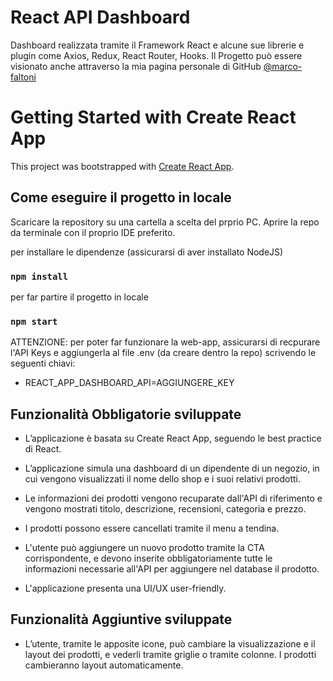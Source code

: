 # React API Dashboard

Dashboard realizzata tramite il Framework React e alcune sue librerie e plugin come Axios, Redux, React Router, Hooks.
Il Progetto può essere visionato anche attraverso la mia pagina personale di GitHub [@marco-faltoni](https://github.com/marco-faltoni)

# Getting Started with Create React App

This project was bootstrapped with [Create React App](https://github.com/facebook/create-react-app).

## Come eseguire il progetto in locale

Scaricare la repository su una cartella a scelta del prprio PC.
Aprire la repo da terminale con il proprio IDE preferito.

per installare le dipendenze (assicurarsi di aver installato NodeJS)
### `npm install`

per far partire il progetto in locale
### `npm start`

ATTENZIONE: per poter far funzionare la web-app, assicurarsi di recpurare l'API Keys e aggiungerla al file .env (da creare dentro la repo) scrivendo le seguenti chiavi: 
- REACT_APP_DASHBOARD_API=AGGIUNGERE_KEY


## Funzionalità Obbligatorie sviluppate

- L’applicazione è basata su Create React App, seguendo le best practice di React.

- L’applicazione simula una dashboard di un dipendente di un negozio, in cui vengono visualizzati il nome dello shop e i suoi relativi prodotti.

- Le informazioni dei prodotti vengono recuparate dall'API di riferimento e vengono mostrati titolo, descrizione, recensioni, categoria e prezzo.

- I prodotti possono essere cancellati tramite il menu a tendina.

- L'utente può aggiungere un nuovo prodotto tramite la CTA corrispondente, e devono inserite obbligatoriamente tutte le informazioni necessarie all'API per aggiungere nel database il prodotto.

- L'applicazione presenta una UI/UX user-friendly.

## Funzionalità Aggiuntive sviluppate

- L’utente, tramite le apposite icone, può cambiare la visualizzazione e il layout dei prodotti, e vederli tramite griglie o tramite colonne. I prodotti cambieranno layout automaticamente.
